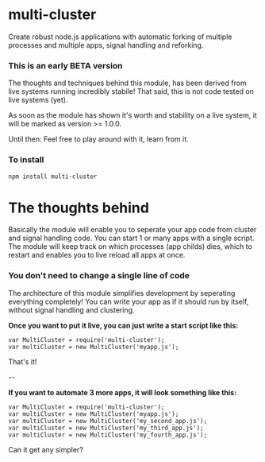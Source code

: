 # multi-cluster

Create robust node.js applications with automatic forking of multiple processes and multiple apps, signal handling and reforking.


### This is an early BETA version

The thoughts and techniques behind this module, has been derived from live systems running incredibly stabile!
That said, this is not code tested on live systems (yet).

As soon as the module has shown it's worth and stability on a live system, it will be marked as version >= 1.0.0.

Until then: Feel free to play around with it, learn from it.


### To install

	npm install multi-cluster

# The thoughts behind

Basically the module will enable you to seperate your app code from cluster and signal handling code.
You can start 1 or many apps with a single script.
The module will keep track on which processes (app childs) dies, which to restart and enables you to live reload all apps at once.

### You don't need to change a single line of code

The architecture of this module simplifies development by seperating everything completely!
You can write your app as if it should run by itself, without signal handling and clustering.

**Once you want to put it live, you can just write a start script like this:**

	var MultiCluster = require('multi-cluster');
	var multiCluster = new MultiCluster('myapp.js');

That's it!

--

**If you want to automate 3 more apps, it will look something like this:**


	var MultiCluster = require('multi-cluster');
	var multiCluster = new MultiCluster('myapp.js');
	var multiCluster = new MultiCluster('my_second_app.js');
	var multiCluster = new MultiCluster('my_third_app.js');
	var multiCluster = new MultiCluster('my_fourth_app.js');

Can it get any simpler?

